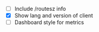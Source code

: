 
- [ ] Include /routesz info
- [X] Show lang and version of client
- [ ] Dashboard style for metrics
